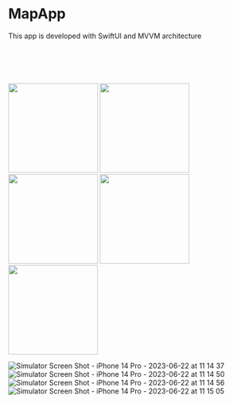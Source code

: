 # MapApp

This app is developed with SwiftUI and MVVM architecture  <br> 

<h2 style="padding-top: 20px; padding-right: 20px; padding-bottom: 20px; padding-left: 20px"></h2>

<p align="left" >
    <img src="https://github.com/raziyeyolasigmayoglu/MapApp/assets/57474816/6c7a7a41-d2fb-4ac0-a24c-19e04a6fa1d2" width="180" >
    <img src="https://github.com/raziyeyolasigmayoglu/MapApp/assets/57474816/3bd73933-7488-4b24-82e7-883733f02659" width="180" >
    <img src="https://github.com/raziyeyolasigmayoglu/MapApp/assets/57474816/a4b153cc-fbc2-4916-966d-67553c1c5f9b" width="180" >
    <img src="https://github.com/raziyeyolasigmayoglu/MapApp/assets/57474816/838107d1-94e8-4680-82fe-6d8ed6f542c1" width="180" >
    <img src="https://github.com/raziyeyolasigmayoglu/MapApp/assets/57474816/ac07693a-96e4-4909-9d69-94f605dd3c55" width="180" >
</p>



![Simulator Screen Shot - iPhone 14 Pro - 2023-06-22 at 11 14 37]()
![Simulator Screen Shot - iPhone 14 Pro - 2023-06-22 at 11 14 50]()
![Simulator Screen Shot - iPhone 14 Pro - 2023-06-22 at 11 14 56]()
![Simulator Screen Shot - iPhone 14 Pro - 2023-06-22 at 11 15 05]()
